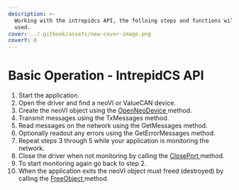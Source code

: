 ```yaml
---
description: >-
  Working with the intrepidcs API, the folloing steps and functions will be
  used.
cover: ../.gitbook/assets/new-cover-image.png
coverY: 0
---
```


# Basic Operation - IntrepidCS API

1. Start the application.
2. Open the driver and find a neoVI or ValueCAN device.
3. Create the neoVI object using the [OpenNeoDevice ](../win32-api-overview-intrepidcs-api/basic-functions-overview-intrepidcs-api/openneodevice-method-intrepidcs-api.md)method.
4. Transmit messages using the TxMessages method.
5. Read messages on the network using the GetMessages method.
6. Optionally readout any errors using the GetErrorMessages method.
7. Repeat steps 3 through 5 while your application is monitoring the network.
8. Close the driver when not monitoring by calling the [ClosePort ](../win32-api-overview-intrepidcs-api/basic-functions-overview-intrepidcs-api/closeport-method-intrepidcs-api.md)method.
9. To start monitoring again go back to step 2.
10. When the application exits the neoVI object must freed (destroyed) by calling the [FreeObject ](../win32-api-overview-intrepidcs-api/basic-functions-overview-intrepidcs-api/freeobject-method-intrepidcs-api.md)method.
